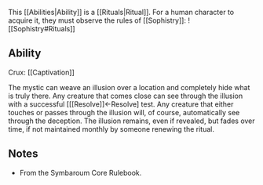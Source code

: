 This [[Abilities|Ability]] is a [[Rituals|Ritual]]. For a human character to acquire it, they must observe the rules of [[Sophistry]]:
![[Sophistry#Rituals]]
## Ability
Crux: [[Captivation]]

The mystic can weave an illusion over a location and completely hide what is truly there. Any creature that comes close can see through the illusion with a successful \[[[Resolve]]←Resolve\] test. Any creature that either touches or passes through the illusion will, of course, automatically see through the deception. The illusion remains, even if revealed, but fades over time, if not maintained monthly by someone renewing the ritual.
## Notes
* From the Symbaroum Core Rulebook.